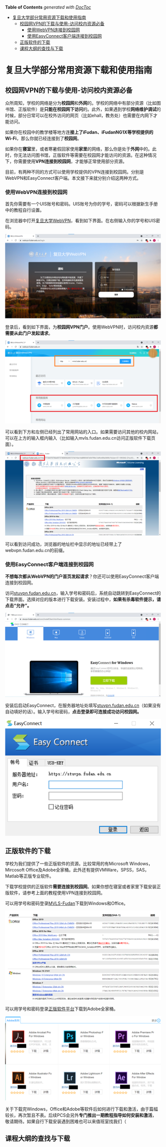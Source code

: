 <!-- START doctoc generated TOC please keep comment here to allow auto update -->
<!-- DON'T EDIT THIS SECTION, INSTEAD RE-RUN doctoc TO UPDATE -->
**Table of Contents**  *generated with [DocToc](https://github.com/thlorenz/doctoc)*

- [复旦大学部分常用资源下载和使用指南](#%E5%A4%8D%E6%97%A6%E5%A4%A7%E5%AD%A6%E9%83%A8%E5%88%86%E5%B8%B8%E7%94%A8%E8%B5%84%E6%BA%90%E4%B8%8B%E8%BD%BD%E5%92%8C%E4%BD%BF%E7%94%A8%E6%8C%87%E5%8D%97)
  - [校园网VPN的下载与使用-访问校内资源必备](#%E6%A0%A1%E5%9B%AD%E7%BD%91vpn%E7%9A%84%E4%B8%8B%E8%BD%BD%E4%B8%8E%E4%BD%BF%E7%94%A8-%E8%AE%BF%E9%97%AE%E6%A0%A1%E5%86%85%E8%B5%84%E6%BA%90%E5%BF%85%E5%A4%87)
    - [使用WebVPN连接到校园网](#%E4%BD%BF%E7%94%A8webvpn%E8%BF%9E%E6%8E%A5%E5%88%B0%E6%A0%A1%E5%9B%AD%E7%BD%91)
    - [使用EasyConnect客户端连接到校园网](#%E4%BD%BF%E7%94%A8easyconnect%E5%AE%A2%E6%88%B7%E7%AB%AF%E8%BF%9E%E6%8E%A5%E5%88%B0%E6%A0%A1%E5%9B%AD%E7%BD%91)
  - [正版软件的下载](#%E6%AD%A3%E7%89%88%E8%BD%AF%E4%BB%B6%E7%9A%84%E4%B8%8B%E8%BD%BD)
  - [课程大纲的查找与下载](#%E8%AF%BE%E7%A8%8B%E5%A4%A7%E7%BA%B2%E7%9A%84%E6%9F%A5%E6%89%BE%E4%B8%8E%E4%B8%8B%E8%BD%BD)

<!-- END doctoc generated TOC please keep comment here to allow auto update -->

# 复旦大学部分常用资源下载和使用指南

## 校园网VPN的下载与使用-访问校内资源必备

众所周知，学校的网络是分为**校园网**和**外网**的。学校的网络中有部分资源（比如图书馆、正版软件）是**只能在校园网下访问**的。此外，如果遇到学校**网络维护调试**的时候，部分日常可以在校外访问的网页（比如ehall，教务处）也需要在内网下才能访问。

如果你在校园中的教学楼等地方连**接上了iFudan、iFudanNG1X等学校提供的Wi-Fi**，那么你就已经连接到了**校园网**。

如果你在**寝室**里，或者寒暑假回家使用**家里**的网络，那么你是处于**外网**中的。此时，你无法访问图书馆，正版软件等需要在校园网才能访问的资源。在这种情况下，你需要使用**VPN连接到校园网**，才能够正常使用部分资源。

目前，有两种不同的方式可以使用学校提供的VPN连接到校园网。分别是WebVPN和EasyConnect客户端。本文接下来就分别介绍这两种方式。

### 使用WebVPN连接到校园网

首先你需要有一个UIS账号和密码。UIS账号为你的学号，密码可以根据新生手册中的教程自行设置。

在浏览器中打开[复旦大学WebVPN](https://webvpn.fudan.edu.cn)，看到如下界面。在右侧输入你的学号和UIS密码。

![webvpn_login](./pictures/webvpn_login.png)

登录后，看到如下界面，为**校园网VPN门户**。使用WebVPN时，访问校内资源**都需要从此门户发起请求**。

![webvpn_main](./pictures/webvpn_main.png)

可以看到下方和左侧已经列出了常用网站的入口。如果需要访问其他的校内网站，可以在上方的输入框内输入（比如输入mvls.fudan.edu.cn访问正版软件下载页面）。

![webvpn_success](./pictures/webvpn_success.png)

可以看到访问成功，浏览器的地址栏中显示的地址已经带上了webvpn.fudan.edu.cn的前缀。

### 使用EasyConnect客户端连接到校园网

**不想每次都从WebVPN的门户首页发起请求**？你还可以使用EasyConnect客户端连接到校园网。

访问[stuvpn.fudan.edu.cn]()，输入学号和密码后，系统自动跳转到EasyConnect的下载界面。选择对应的版本进行下载安装。安装过程中，**如果有杀毒软件提示，请点击“允许”。**

![easyconnect_download](./pictures/easyconnect_download.png)

安装后启动EasyConnect，在服务器地址处填写[stuvpn.fudan.edu.cn]()（如果没有自动填好的话）。输入学号和密码，**点击登录即可连接成功访问校园网。**

![easyconnect_login](./pictures/easyconnect_login.png)

## 正版软件的下载

学校为我们提供了一些正版软件的资源。比较常用的有Microsoft Windows，Mircosoft Office及Adobe全家桶。此外还有提供VMWare，SPSS，SAS，Matlab等正版专业软件。

下载学校提供的正版软件**需要连接到校园网**。如果你想在寝室或者家里下载安装正版软件，请参考上面的教程使用VPN连接到校园网。

可以用学号和密码登录[MVLS-Fudan](http://mvls.fudan.edu.cn/)下载到Windows和Office。

[]()![mvls_fudan](./pictures/mvls_fudan.png)

可以用学号和密码登录[正版软件平台](https://zb.fudan.edu.cn/)下载到Adobe全家桶。

![adobe](./pictures/adobe.png)

关于下载完Windows，Office和Adobe等软件后如何进行下载和激活，由于篇幅较长，再次暂且不表。后续PCS会另外**专门推出一期教程指导如何安装和激活**，敬请期待。如果自行下载安装遇到困难也可以来值班室找我们（

## 课程大纲的查找与下载
